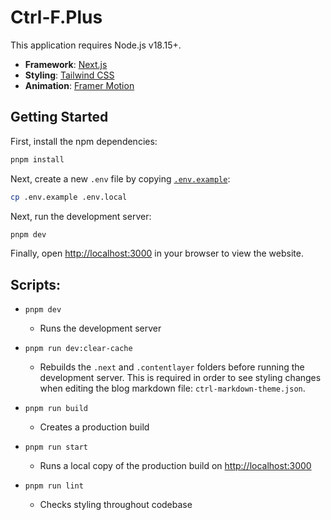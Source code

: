 # Ctrl-F.Plus

This application requires Node.js v18.15+.
- **Framework**: [Next.js](https://nextjs.org/)
- **Styling**: [Tailwind CSS](https://tailwindcss.com)
- **Animation**: [Framer Motion](https://www.framer.com/motion/)

## Getting Started

First, install the npm dependencies:
```bash
pnpm install
```

Next, create a new `.env` file by copying [`.env.example`](.env.example):
```bash
cp .env.example .env.local
```

Next, run the development server:

```bash
pnpm dev
```

Finally, open [http://localhost:3000](http://localhost:3000) in your browser to view the website.


## Scripts:
- `pnpm dev`
  - Runs the development server

- `pnpm run dev:clear-cache`
  - Rebuilds the `.next` and `.contentlayer` folders before running the development server. This is required in order to see styling changes when editing the blog markdown file: `ctrl-markdown-theme.json`.

- `pnpm run build`
  - Creates a production build

- `pnpm run start`
  - Runs a local copy of the production build on [http://localhost:3000](http://localhost:3000)
- `pnpm run lint`
  - Checks styling throughout codebase
